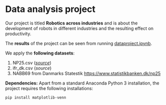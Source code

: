 # Data analysis project

Our project is titled **Robotics across industries** and is about the development of robots in different industries and the resulting effect on productivity.

The **results** of the project can be seen from running [dataproject.ipynb](dataproject.ipynb).

We apply the **following datasets**:

1. NP25.csv (*[source](https://www.statistikbanken.dk/np25)*) 
2. ifr_dk.csv (*source*)
3. NABB69 from Danmarks Statestik https://www.statistikbanken.dk/np25

**Dependencies:** Apart from a standard Anaconda Python 3 installation, the project requires the following installations:

``pip install matplotlib-venn``
